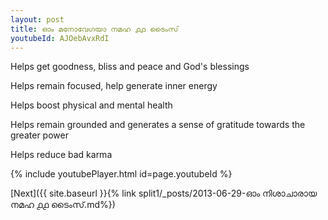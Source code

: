 ```yaml
---
layout: post
title: ഓം മനോവേഗയാ നമഹ ൧൧ ടൈംസ്
youtubeId: AJOebAvxRdI
---
```

 
 
Helps get goodness, bliss and peace and God's blessings
 
Helps remain focused, help generate inner energy 
 
Helps boost physical and mental health 
 
Helps remain grounded and generates a sense of gratitude towards the greater power 
 
Helps reduce bad karma
 
 
 
 


{% include youtubePlayer.html id=page.youtubeId %}
 
[Next]({{ site.baseurl }}{% link  split1/_posts/2013-06-29-ഓം നിശാചാരായ നമഹ ൧൧ ടൈംസ്.md%})
 
